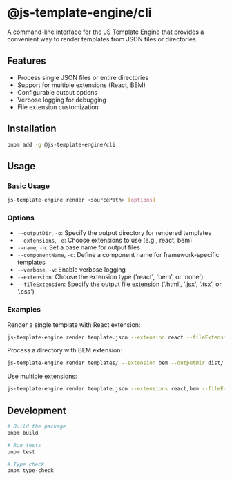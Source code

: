 # @js-template-engine/cli

A command-line interface for the JS Template Engine that provides a convenient way to render templates from JSON files or directories.

## Features

- Process single JSON files or entire directories
- Support for multiple extensions (React, BEM)
- Configurable output options
- Verbose logging for debugging
- File extension customization

## Installation

```bash
pnpm add -g @js-template-engine/cli
```

## Usage

### Basic Usage

```bash
js-template-engine render <sourcePath> [options]
```

### Options

- `--outputDir`, `-o`: Specify the output directory for rendered templates
- `--extensions`, `-e`: Choose extensions to use (e.g., react, bem)
- `--name`, `-n`: Set a base name for output files
- `--componentName`, `-c`: Define a component name for framework-specific templates
- `--verbose`, `-v`: Enable verbose logging
- `--extension`: Choose the extension type ('react', 'bem', or 'none')
- `--fileExtension`: Specify the output file extension ('.html', '.jsx', '.tsx', or '.css')

### Examples

Render a single template with React extension:
```bash
js-template-engine render template.json --extension react --fileExtension .tsx
```

Process a directory with BEM extension:
```bash
js-template-engine render templates/ --extension bem --outputDir dist/
```

Use multiple extensions:
```bash
js-template-engine render template.json --extensions react,bem --fileExtension .tsx
```

## Development

```bash
# Build the package
pnpm build

# Run tests
pnpm test

# Type check
pnpm type-check
``` 